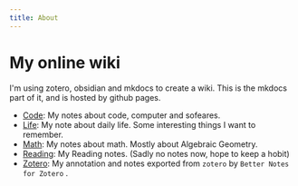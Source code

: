 ```yaml
---
title: About
---
```

# My online wiki
I'm using zotero, obsidian and mkdocs to create a wiki.
This is the mkdocs part of it, and is hosted by github pages.

<!-- - [About](/wiki/About/index): More details about this wiki. -->
- [Code](wiki/code/index.md): My notes about code, computer and sofeares.
- [Life](wiki/life/index.md): My note about daily life. Some interesting things I want to remember.
- [Math](wiki/math/index.md): My notes about math. Mostly about Algebraic Geometry.
- [Reading](wiki/reading/index.md): My Reading notes. (Sadly no notes now, hope to keep a hobit)
- [Zotero](/wiki/zotero/index): My annotation and notes exported from `zotero` by `Better Notes for Zotero` .